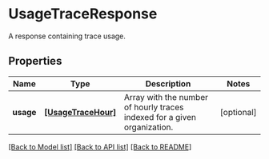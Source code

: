 # UsageTraceResponse

A response containing trace usage.
## Properties
Name | Type | Description | Notes
------------ | ------------- | ------------- | -------------
**usage** | [**[UsageTraceHour]**](UsageTraceHour.md) | Array with the number of hourly traces indexed for a given organization. | [optional] 

[[Back to Model list]](README.md#documentation-for-models) [[Back to API list]](README.md#documentation-for-api-endpoints) [[Back to README]](README.md)


